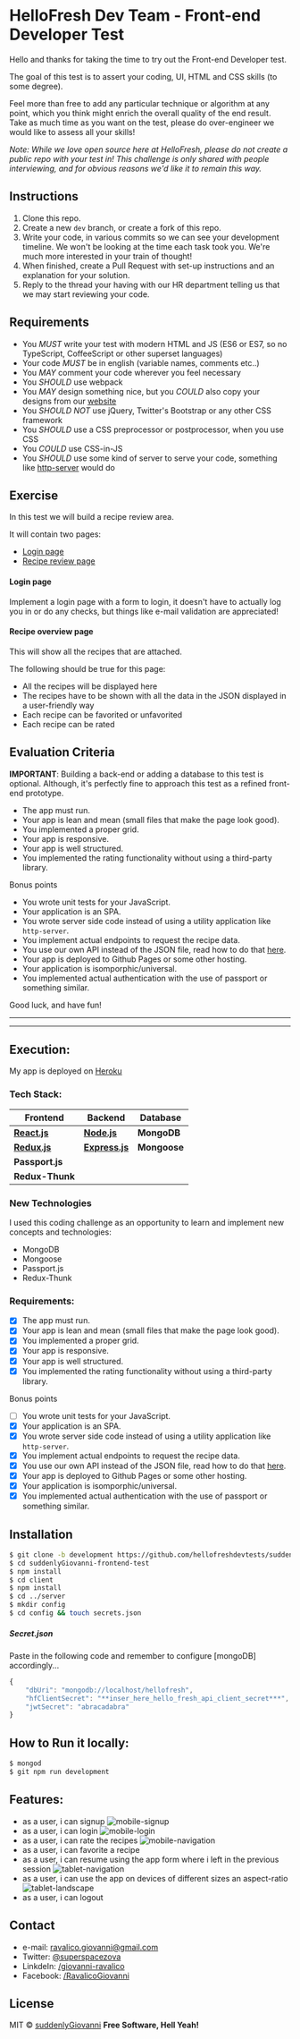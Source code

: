HelloFresh Dev Team - Front-end Developer Test
=============================================

Hello and thanks for taking the time to try out the Front-end Developer test.

The goal of this test is to assert your coding, UI, HTML and CSS skills (to some degree).

Feel more than free to add any particular technique or algorithm at any point, which you think might enrich the overall quality of the end result. Take as much time as you want on the test, please do over-engineer we would like to assess all your skills!

_Note: While we love open source here at HelloFresh, please do not create a public repo with your test in! This challenge is only shared with people interviewing, and for obvious reasons we'd like it to remain this way._

Instructions
------------

1. Clone this repo.
2. Create a new `dev` branch, or create a fork of this repo.
3. Write your code, in various commits so we can see your development timeline. We won't be looking at the time each task took you. We're much more interested in your train of thought!
4. When finished, create a Pull Request with set-up instructions and an explanation for your solution.
5. Reply to the thread your having with our HR department telling us that we may start reviewing your code.

Requirements
------------

- You *MUST* write your test with modern HTML and JS (ES6 or ES7, so no TypeScript, CoffeeScript or other superset languages)
- Your code *MUST* be in english (variable names, comments etc..)
- You *MAY* comment your code wherever you feel necessary
- You *SHOULD* use webpack
- You *MAY* design something nice, but you *COULD* also copy your designs from our [website](https://www.hellofresh.com/recipe-archive/collection/light)
- You *SHOULD NOT* use jQuery, Twitter's Bootstrap or any other CSS framework
- You *SHOULD* use a CSS preprocessor or postprocessor, when you use CSS
- You *COULD* use CSS-in-JS
- You *SHOULD* use some kind of server to serve your code, something like [http-server](https://github.com/indexzero/http-server) would do

Exercise
--------

In this test we will build a recipe review area.

It will contain two pages:

- [Login page](#login-page)
- [Recipe review page](#recipe-review-page)

#### Login page

Implement a login page with a form to login, it doesn't have to actually log you in or do any checks, but things like e-mail validation are appreciated!

#### Recipe overview page

This will show all the recipes that are attached.

The following should be true for this page:

- All the recipes will be displayed here
- The recipes have to be shown with all the data in the JSON displayed in a user-friendly way
- Each recipe can be favorited or unfavorited
- Each recipe can be rated

Evaluation Criteria
-------------------

**IMPORTANT**: Building a back-end or adding a database to this test is optional. Although, it's perfectly fine to approach this test as a refined front-end prototype.

- The app must run.
- Your app is lean and mean (small files that make the page look good).
- You implemented a proper grid.
- Your app is responsive.
- Your app is well structured.
- You implemented the rating functionality without using a third-party library.

Bonus points

- You wrote unit tests for your JavaScript.
- Your application is an SPA.
- You wrote server side code instead of using a utility application like `http-server`.
- You implement actual endpoints to request the recipe data.
- You use our own API instead of the JSON file, read how to do that [here](./USE_THE_API.md).
- Your app is deployed to Github Pages or some other hosting.
- Your application is isomporphic/universal.
- You implemented actual authentication with the use of passport or something similar.

Good luck, and have fun!


---
---

## Execution:
My app is deployed on [Heroku](https://hello-fresh.herokuapp.com/)

### Tech Stack:
| **Frontend** | **Backend** | **Database** |
| ------ | ------ | ------ |
**[React.js]** | **[Node.js]** |  **MongoDB**
**[Redux.js]** | **[Express.js]** | **Mongoose**
**Passport.js** |
**Redux-Thunk** |

### New Technologies  
I used this coding challenge as an opportunity to learn and implement new concepts and technologies:
- MongoDB
- Mongoose
- Passport.js
- Redux-Thunk
### Requirements:
- [x] The app must run.
- [x] Your app is lean and mean (small files that make the page look good).
- [x] You implemented a proper grid.
- [x] Your app is responsive.
- [x] Your app is well structured.
- [x] You implemented the rating functionality without using a third-party library.

Bonus points

- [ ] You wrote unit tests for your JavaScript.
- [x] Your application is an SPA.
- [x] You wrote server side code instead of using a utility application like `http-server`.
- [x] You implement actual endpoints to request the recipe data.
- [x] You use our own API instead of the JSON file, read how to do that [here](./USE_THE_API.md).
- [x] Your app is deployed to Github Pages or some other hosting.
- [x] Your application is isomporphic/universal.
- [x] You implemented actual authentication with the use of passport or something similar.

## Installation
```bash
$ git clone -b development https://github.com/hellofreshdevtests/suddenlyGiovanni-frontend-test.git
$ cd suddenlyGiovanni-frontend-test
$ npm install
$ cd client
$ npm install
$ cd ../server
$ mkdir config
$ cd config && touch secrets.json
```

##### Secret.json
Paste in the following code and remember to configure [mongoDB] accordingly...
```javascript
{
    "dbUri": "mongodb://localhost/hellofresh",
    "hfClientSecret": "**inser_here_hello_fresh_api_client_secret***",
    "jwtSecret": "abracadabra"
}
```

## How to Run it locally:
```bash
$ mongod
$ git npm run development
```

## Features:
- as a user, i can signup
![mobile-signup](/readme/01-mobile-signup.gif)
- as a user, i can login
![mobile-login](/readme/02-mobile-login.gif)
- as a user, i can rate the recipes
![mobile-navigation](/readme/03-mobile-navigation.gif)
- as a user, i can favorite a recipe
- as a user, i can resume using the app form where i left in the previous session
![tablet-navigation](/readme/04-tablet-navigation.gif)
- as a user, i can use the app on devices of different sizes an aspect-ratio
![tablet-landscape](/readme/05-tablet-landscape-navigation.gif)
- as a user, i can logout

## Contact
* e-mail: ravalico.giovanni@gmail.com
* Twitter: [@superspacezova](https://twitter.com/superspacezova "twitterhandle on twitter")
* LinkdeIn: [/giovanni-ravalico]
* Facebook: [/RavalicoGiovanni](https://www.facebook.com/RavalicoGiovanni)

License
----
MIT © [suddenlyGiovanni]
**Free Software, Hell Yeah!**



[//]: # (These are reference links used in the body of this note and get stripped out when the markdown processor does its job. There is no need to format nicely because it shouldn't be seen. Thanks SO - http://stackoverflow.com/questions/4823468/store-comments-in-markdown-syntax)

[//]: # (Contact references:)
   [Spiced Academy]: <https://www.spiced-academy.com/>
   [suddenlyGiovanni]: <https://github.com/suddenlyGiovanni/>
   [/giovanni-ravalico]: <https://www.linkedin.com/in/giovanni-ravalico/>
   [@superspacezova]: <https://twitter.com/superspacezova>

[//]: # (Tech Stack references:)
   [React.js]: <https://reactjs.org/docs/installation.html>
   [Node.js]: <https://nodejs.org/dist/latest-v8.x/docs/api/>
   [PostgreSQL]: <https://www.postgresql.org/docs/10/static/index.html>
   [Redux.js]: <http://redux.js.org/>
   [Express.js]: <http://expressjs.com/en/4x/api.html>
   [AWS S3]: <https://aws.amazon.com/documentation/s3/>
   [Socket.io - client]: <https://socket.io/docs/server-api/>
   [Socket.io - server]: <https://socket.io/docs/server-api/>
   [PeerJs - WebRTC]: <http://peerjs.com/docs/#api>
   [Material-UI]: <http://www.material-ui.com/#/>
